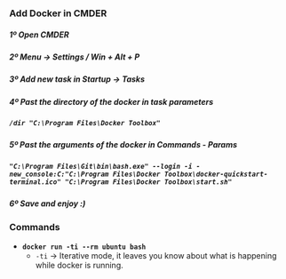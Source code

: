 ### Add Docker in CMDER
##### 1º Open CMDER
##### 2º Menu -> Settings / Win + Alt + P
##### 3º Add new task in Startup -> Tasks
##### 4º Past the directory of the docker in task parameters
##### `/dir "C:\Program Files\Docker Toolbox"`
##### 5º Past the arguments of the docker in Commands - Params
##### `"C:\Program Files\Git\bin\bash.exe" --login -i -new_console:C:"C:\Program Files\Docker Toolbox\docker-quickstart-terminal.ico" "C:\Program Files\Docker Toolbox\start.sh"`
##### 6º Save and enjoy :)

### Commands
+ __`docker run -ti --rm ubuntu bash`__
  - `-ti` -> Iterative mode, it leaves you know about what is happening while docker is running.
